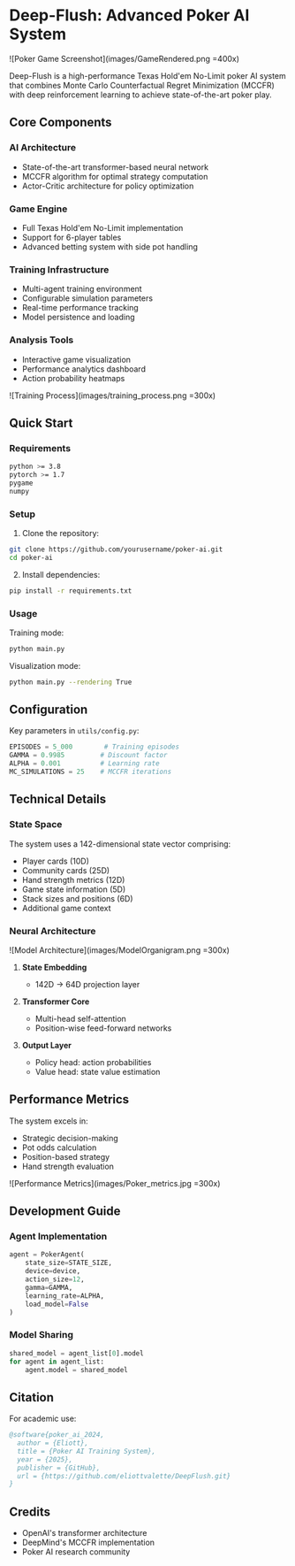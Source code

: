 # Deep-Flush: Advanced Poker AI System
![Poker Game Screenshot](images/GameRendered.png =400x)

Deep-Flush is a high-performance Texas Hold'em No-Limit poker AI system that combines Monte Carlo Counterfactual Regret Minimization (MCCFR) with deep reinforcement learning to achieve state-of-the-art poker play.

## Core Components

### AI Architecture
- State-of-the-art transformer-based neural network
- MCCFR algorithm for optimal strategy computation
- Actor-Critic architecture for policy optimization

### Game Engine
- Full Texas Hold'em No-Limit implementation
- Support for 6-player tables
- Advanced betting system with side pot handling

### Training Infrastructure
- Multi-agent training environment
- Configurable simulation parameters
- Real-time performance tracking
- Model persistence and loading

### Analysis Tools
- Interactive game visualization
- Performance analytics dashboard
- Action probability heatmaps

![Training Process](images/training_process.png =300x)

## Quick Start

### Requirements
```bash
python >= 3.8
pytorch >= 1.7
pygame
numpy
```

### Setup
1. Clone the repository:
```bash
git clone https://github.com/yourusername/poker-ai.git
cd poker-ai
```

2. Install dependencies:
```bash
pip install -r requirements.txt
```

### Usage
Training mode:
```bash
python main.py
```

Visualization mode:
```bash
python main.py --rendering True
```

## Configuration

Key parameters in `utils/config.py`:
```python
EPISODES = 5_000        # Training episodes
GAMMA = 0.9985         # Discount factor
ALPHA = 0.001          # Learning rate
MC_SIMULATIONS = 25    # MCCFR iterations
```

## Technical Details

### State Space
The system uses a 142-dimensional state vector comprising:
- Player cards (10D)
- Community cards (25D)
- Hand strength metrics (12D)
- Game state information (5D)
- Stack sizes and positions (6D)
- Additional game context

### Neural Architecture
![Model Architecture](images/ModelOrganigram.png =300x)

1. **State Embedding**
   - 142D → 64D projection layer

2. **Transformer Core**
   - Multi-head self-attention
   - Position-wise feed-forward networks

3. **Output Layer**
   - Policy head: action probabilities
   - Value head: state value estimation

## Performance Metrics

The system excels in:
- Strategic decision-making
- Pot odds calculation
- Position-based strategy
- Hand strength evaluation

![Performance Metrics](images/Poker_metrics.jpg =300x)

## Development Guide

### Agent Implementation
```python
agent = PokerAgent(
    state_size=STATE_SIZE,
    device=device,
    action_size=12,
    gamma=GAMMA,
    learning_rate=ALPHA,
    load_model=False
)
```

### Model Sharing
```python
shared_model = agent_list[0].model
for agent in agent_list:
    agent.model = shared_model
```

## Citation

For academic use:
```bibtex
@software{poker_ai_2024,
  author = {Eliott},
  title = {Poker AI Training System},
  year = {2025},
  publisher = {GitHub},
  url = {https://github.com/eliottvalette/DeepFlush.git}
}
```

## Credits

- OpenAI's transformer architecture
- DeepMind's MCCFR implementation
- Poker AI research community